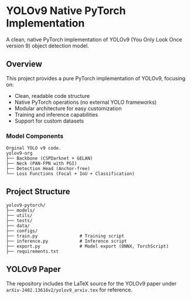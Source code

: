 # YOLOv9 Native PyTorch Implementation

A clean, native PyTorch implementation of YOLOv9 (You Only Look Once version 9) object detection model.

## Overview

This project provides a pure PyTorch implementation of YOLOv9, focusing on:
- Clean, readable code structure
- Native PyTorch operations (no external YOLO frameworks)
- Modular architecture for easy customization
- Training and inference capabilities
- Support for custom datasets

### Model Components

```
Orginal YOLO v9 code.
yolov9-org
├── Backbone (CSPDarknet + GELAN)
├── Neck (PAN-FPN with PGI)
├── Detection Head (Anchor-free)
└── Loss Functions (Focal + IoU + Classification)
```

## Project Structure

```
yolov9-pytorch/
├── models/
├── utils/
├── tests/
├── data/
├── configs/
├── train.py                # Training script
├── inference.py            # Inference script
├── export.py               # Model export (ONNX, TorchScript)
├── requirements.txt

```

## YOLOv9 Paper

The repository includes the LaTeX source for the YOLOv9 paper under
`arXiv-2402.13616v2/yolov9_arxiv.tex` for reference.

